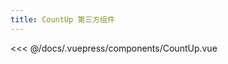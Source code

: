 ```yaml
---
title: CountUp 第三方组件
---
```


<CountUp :endVal="2020" />

<<< @/docs/.vuepress/components/CountUp.vue
